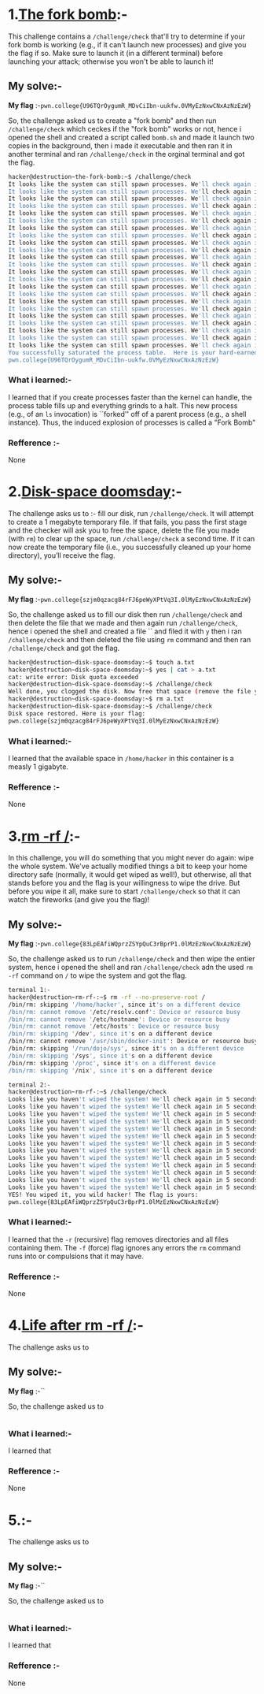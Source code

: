 # **1.<ins>The fork bomb</ins>**:-
   This challenge contains a `/challenge/check` that'll try to determine if your fork bomb is working (e.g., if it can't launch new processes) and give you the flag if so. Make sure to launch it (in a different terminal) before launching your attack; otherwise you won't be able to launch it!
## My solve:-
   **My flag** :-`pwn.college{U96TQrOygumR_MDvCiIbn-uukfw.0VMyEzNxwCNxAzNzEzW}`

   So, the challenge asked us to create a "fork bomb" and then run `/challenge/check` which ceckes if the "fork bomb" works or not, hence i opened the shell and created a script called `bomb.sh` and made it launch two copies in the background, then i made it executable and then ran it in another terminal and ran `/challenge/check` in the orginal terminal and got the flag.
   ```bash
   hacker@destruction~the-fork-bomb:~$ /challenge/check
   It looks like the system can still spawn processes. We'll check again in 5 seconds...
   It looks like the system can still spawn processes. We'll check again in 5 seconds...
   It looks like the system can still spawn processes. We'll check again in 5 seconds...
   It looks like the system can still spawn processes. We'll check again in 5 seconds...
   It looks like the system can still spawn processes. We'll check again in 5 seconds...
   It looks like the system can still spawn processes. We'll check again in 5 seconds...
   It looks like the system can still spawn processes. We'll check again in 5 seconds...
   It looks like the system can still spawn processes. We'll check again in 5 seconds...
   It looks like the system can still spawn processes. We'll check again in 5 seconds...
   It looks like the system can still spawn processes. We'll check again in 5 seconds...
   It looks like the system can still spawn processes. We'll check again in 5 seconds...
   It looks like the system can still spawn processes. We'll check again in 5 seconds...
   It looks like the system can still spawn processes. We'll check again in 5 seconds...
   It looks like the system can still spawn processes. We'll check again in 5 seconds...
   It looks like the system can still spawn processes. We'll check again in 5 seconds...
   It looks like the system can still spawn processes. We'll check again in 5 seconds...
   It looks like the system can still spawn processes. We'll check again in 5 seconds...
   It looks like the system can still spawn processes. We'll check again in 5 seconds...
   It looks like the system can still spawn processes. We'll check again in 5 seconds...
   It looks like the system can still spawn processes. We'll check again in 5 seconds...
   It looks like the system can still spawn processes. We'll check again in 5 seconds...
   It looks like the system can still spawn processes. We'll check again in 5 seconds...
   It looks like the system can still spawn processes. We'll check again in 5 seconds...
   You successfully saturated the process table.  Here is your hard-earned flag:
   pwn.college{U96TQrOygumR_MDvCiIbn-uukfw.0VMyEzNxwCNxAzNzEzW}
   ```

### What i learned:-
   I learned that if you create processes faster than the kernel can handle, the process table fills up and everything grinds to a halt. This new process (e.g., of an `ls` invocation) is ``forked'' off of a parent process (e.g., a shell instance). Thus, the induced explosion of processes is called a "Fork Bomb"

### Refference :-
   None


# **2.<ins>Disk-space doomsday</ins>**:-
   The challenge asks us to :- fill our disk, run `/challenge/check`. It will attempt to create a 1 megabyte temporary file. If that fails, you pass the first stage and the checker will ask you to free the space, delete the file you made (with `rm`) to clear up the space, run `/challenge/check` a second time. If it can now create the temporary file (i.e., you successfully cleaned up your home directory), you’ll receive the flag.
## My solve:-
   **My flag** :-`pwn.college{szjm0qzacg84rFJ6peWyXPtVq3I.0lMyEzNxwCNxAzNzEzW}`

   So, the challenge asked us to fill our disk then run `/challenge/check` and then delete the file that we made and then again run `/challenge/check`, hence i opened the shell and created a file `` and filed it with `y` then i ran `/challenge/check` and then deleted the file using `rm` command and then ran `/challenge/check` and got the flag.
   ```bash
   hacker@destruction~disk-space-doomsday:~$ touch a.txt
   hacker@destruction~disk-space-doomsday:~$ yes | cat > a.txt
   cat: write error: Disk quota exceeded
   hacker@destruction~disk-space-doomsday:~$ /challenge/check
   Well done, you clogged the disk. Now free that space (remove the file you created) and run /challenge/check again to prove you cleaned up!
   hacker@destruction~disk-space-doomsday:~$ rm a.txt
   hacker@destruction~disk-space-doomsday:~$ /challenge/check
   Disk space restored. Here is your flag:
   pwn.college{szjm0qzacg84rFJ6peWyXPtVq3I.0lMyEzNxwCNxAzNzEzW}
   ```

### What i learned:-
   I learned that the available space in `/home/hacker` in this container is a measly 1 gigabyte.

### Refference :-
   None


# **3.<ins>rm -rf /</ins>**:-
   In this challenge, you will do something that you might never do again: wipe the whole system. We've actually modified things a bit to keep your home directory safe (normally, it would get wiped as well!), but otherwise, all that stands before you and the flag is your willingness to wipe the drive. But before you wipe it all, make sure to start `/challenge/check` so that it can watch the fireworks (and give you the flag)! 
## My solve:-
   **My flag** :-`pwn.college{83LpEAfiWQprzZSYpQuC3rBprP1.0lMzEzNxwCNxAzNzEzW}`

   So, the challenge asked us to run `/challenge/check` and then wipe the entier system, hence i opened the shell and ran `/challenge/check` adn the used `rm -rf` command on `/` to wipe the system and got the flag.
   ```bash
   terminal 1:-
   hacker@destruction~rm-rf-:~$ rm -rf --no-preserve-root /
   /bin/rm: skipping '/home/hacker', since it's on a different device
   /bin/rm: cannot remove '/etc/resolv.conf': Device or resource busy
   /bin/rm: cannot remove '/etc/hostname': Device or resource busy
   /bin/rm: cannot remove '/etc/hosts': Device or resource busy
   /bin/rm: skipping '/dev', since it's on a different device
   /bin/rm: cannot remove '/usr/sbin/docker-init': Device or resource busy
   /bin/rm: skipping '/run/dojo/sys', since it's on a different device
   /bin/rm: skipping '/sys', since it's on a different device
   /bin/rm: skipping '/proc', since it's on a different device
   /bin/rm: skipping '/nix', since it's on a different device

   terminal 2:-
   hacker@destruction~rm-rf-:~$ /challenge/check
   Looks like you haven't wiped the system! We'll check again in 5 seconds...
   Looks like you haven't wiped the system! We'll check again in 5 seconds...
   Looks like you haven't wiped the system! We'll check again in 5 seconds...
   Looks like you haven't wiped the system! We'll check again in 5 seconds...
   Looks like you haven't wiped the system! We'll check again in 5 seconds...
   Looks like you haven't wiped the system! We'll check again in 5 seconds...
   Looks like you haven't wiped the system! We'll check again in 5 seconds...
   Looks like you haven't wiped the system! We'll check again in 5 seconds...
   Looks like you haven't wiped the system! We'll check again in 5 seconds...
   Looks like you haven't wiped the system! We'll check again in 5 seconds...
   Looks like you haven't wiped the system! We'll check again in 5 seconds...
   Looks like you haven't wiped the system! We'll check again in 5 seconds...
   Looks like you haven't wiped the system! We'll check again in 5 seconds...
   YES! You wiped it, you wild hacker! The flag is yours:
   pwn.college{83LpEAfiWQprzZSYpQuC3rBprP1.0lMzEzNxwCNxAzNzEzW}
   ```

### What i learned:-
   I learned that the `-r` (recursive) flag removes directories and all files containing them. The `-f` (force) flag ignores any errors the `rm` command runs into or compulsions that it may have.

### Refference :-
   None


# **4.<ins>Life after rm -rf /</ins>**:-
   The challenge asks us to 
## My solve:-
   **My flag** :-``

   So, the challenge asked us to
   ```bash
  
   ```

### What i learned:-
   I learned that 

### Refference :-
   None


# **5.<ins></ins>**:-
   The challenge asks us to 
## My solve:-
   **My flag** :-``

   So, the challenge asked us to
   ```bash
  
   ```

### What i learned:-
   I learned that 

### Refference :-
   None
